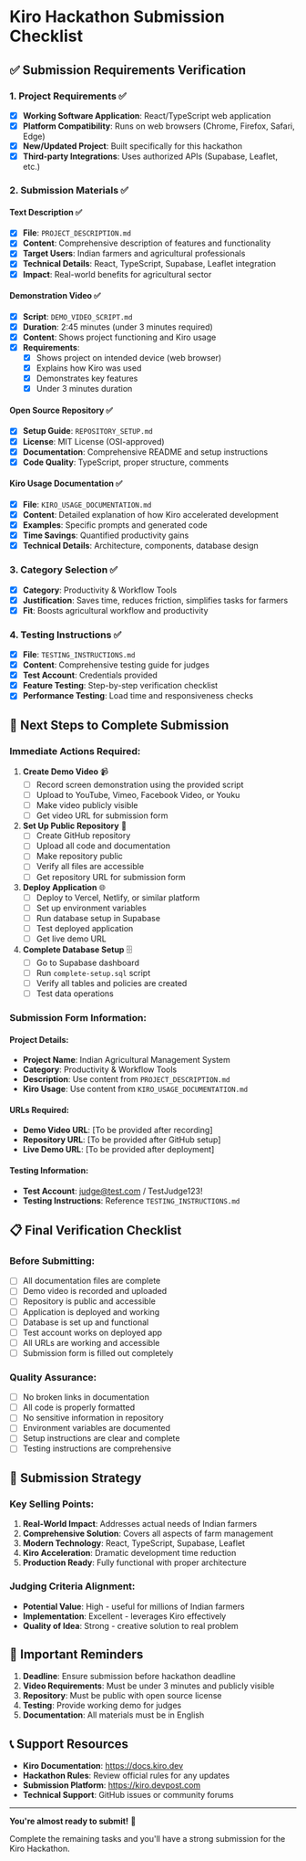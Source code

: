 # Kiro Hackathon Submission Checklist

## ✅ **Submission Requirements Verification**

### **1. Project Requirements** ✅
- [x] **Working Software Application**: React/TypeScript web application
- [x] **Platform Compatibility**: Runs on web browsers (Chrome, Firefox, Safari, Edge)
- [x] **New/Updated Project**: Built specifically for this hackathon
- [x] **Third-party Integrations**: Uses authorized APIs (Supabase, Leaflet, etc.)

### **2. Submission Materials** ✅

#### **Text Description** ✅
- [x] **File**: `PROJECT_DESCRIPTION.md`
- [x] **Content**: Comprehensive description of features and functionality
- [x] **Target Users**: Indian farmers and agricultural professionals
- [x] **Technical Details**: React, TypeScript, Supabase, Leaflet integration
- [x] **Impact**: Real-world benefits for agricultural sector

#### **Demonstration Video** ✅
- [x] **Script**: `DEMO_VIDEO_SCRIPT.md`
- [x] **Duration**: 2:45 minutes (under 3 minutes required)
- [x] **Content**: Shows project functioning and Kiro usage
- [x] **Requirements**: 
  - [x] Shows project on intended device (web browser)
  - [x] Explains how Kiro was used
  - [x] Demonstrates key features
  - [x] Under 3 minutes duration

#### **Open Source Repository** ✅
- [x] **Setup Guide**: `REPOSITORY_SETUP.md`
- [x] **License**: MIT License (OSI-approved)
- [x] **Documentation**: Comprehensive README and setup instructions
- [x] **Code Quality**: TypeScript, proper structure, comments

#### **Kiro Usage Documentation** ✅
- [x] **File**: `KIRO_USAGE_DOCUMENTATION.md`
- [x] **Content**: Detailed explanation of how Kiro accelerated development
- [x] **Examples**: Specific prompts and generated code
- [x] **Time Savings**: Quantified productivity gains
- [x] **Technical Details**: Architecture, components, database design

### **3. Category Selection** ✅
- [x] **Category**: Productivity & Workflow Tools
- [x] **Justification**: Saves time, reduces friction, simplifies tasks for farmers
- [x] **Fit**: Boosts agricultural workflow and productivity

### **4. Testing Instructions** ✅
- [x] **File**: `TESTING_INSTRUCTIONS.md`
- [x] **Content**: Comprehensive testing guide for judges
- [x] **Test Account**: Credentials provided
- [x] **Feature Testing**: Step-by-step verification checklist
- [x] **Performance Testing**: Load time and responsiveness checks

## 🚀 **Next Steps to Complete Submission**

### **Immediate Actions Required:**

1. **Create Demo Video** 📹
   - [ ] Record screen demonstration using the provided script
   - [ ] Upload to YouTube, Vimeo, Facebook Video, or Youku
   - [ ] Make video publicly visible
   - [ ] Get video URL for submission form

2. **Set Up Public Repository** 🔗
   - [ ] Create GitHub repository
   - [ ] Upload all code and documentation
   - [ ] Make repository public
   - [ ] Verify all files are accessible
   - [ ] Get repository URL for submission form

3. **Deploy Application** 🌐
   - [ ] Deploy to Vercel, Netlify, or similar platform
   - [ ] Set up environment variables
   - [ ] Run database setup in Supabase
   - [ ] Test deployed application
   - [ ] Get live demo URL

4. **Complete Database Setup** 🗄️
   - [ ] Go to Supabase dashboard
   - [ ] Run `complete-setup.sql` script
   - [ ] Verify all tables and policies are created
   - [ ] Test data operations

### **Submission Form Information:**

#### **Project Details:**
- **Project Name**: Indian Agricultural Management System
- **Category**: Productivity & Workflow Tools
- **Description**: Use content from `PROJECT_DESCRIPTION.md`
- **Kiro Usage**: Use content from `KIRO_USAGE_DOCUMENTATION.md`

#### **URLs Required:**
- **Demo Video URL**: [To be provided after recording]
- **Repository URL**: [To be provided after GitHub setup]
- **Live Demo URL**: [To be provided after deployment]

#### **Testing Information:**
- **Test Account**: judge@test.com / TestJudge123!
- **Testing Instructions**: Reference `TESTING_INSTRUCTIONS.md`

## 📋 **Final Verification Checklist**

### **Before Submitting:**
- [ ] All documentation files are complete
- [ ] Demo video is recorded and uploaded
- [ ] Repository is public and accessible
- [ ] Application is deployed and working
- [ ] Database is set up and functional
- [ ] Test account works on deployed app
- [ ] All URLs are working and accessible
- [ ] Submission form is filled out completely

### **Quality Assurance:**
- [ ] No broken links in documentation
- [ ] All code is properly formatted
- [ ] No sensitive information in repository
- [ ] Environment variables are documented
- [ ] Setup instructions are clear and complete
- [ ] Testing instructions are comprehensive

## 🎯 **Submission Strategy**

### **Key Selling Points:**
1. **Real-World Impact**: Addresses actual needs of Indian farmers
2. **Comprehensive Solution**: Covers all aspects of farm management
3. **Modern Technology**: React, TypeScript, Supabase, Leaflet
4. **Kiro Acceleration**: Dramatic development time reduction
5. **Production Ready**: Fully functional with proper architecture

### **Judging Criteria Alignment:**
- **Potential Value**: High - useful for millions of Indian farmers
- **Implementation**: Excellent - leverages Kiro effectively
- **Quality of Idea**: Strong - creative solution to real problem

## 🚨 **Important Reminders**

1. **Deadline**: Ensure submission before hackathon deadline
2. **Video Requirements**: Must be under 3 minutes and publicly visible
3. **Repository**: Must be public with open source license
4. **Testing**: Provide working demo for judges
5. **Documentation**: All materials must be in English

## 📞 **Support Resources**

- **Kiro Documentation**: https://docs.kiro.dev
- **Hackathon Rules**: Review official rules for any updates
- **Submission Platform**: https://kiro.devpost.com
- **Technical Support**: GitHub issues or community forums

---

**You're almost ready to submit!** 🎉

Complete the remaining tasks and you'll have a strong submission for the Kiro Hackathon.
